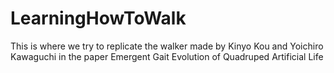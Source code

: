 # LearningHowToWalk
This is where we try to replicate the walker made by Kinyo Kou and Yoichiro Kawaguchi in the paper Emergent Gait Evolution of Quadruped Artificial Life
